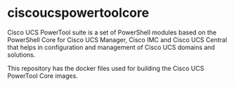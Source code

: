 # ciscoucspowertoolcore
Cisco UCS PowerTool suite is a set of PowerShell modules based on the PowerShell Core for Cisco UCS Manager, Cisco IMC and Cisco UCS Central that helps in configuration and management of Cisco UCS domains and solutions.

This repository has the docker files used for building the Cisco UCS PowerTool Core images.

